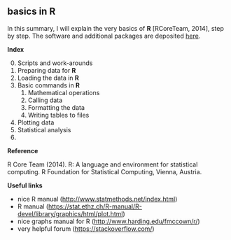 ## **basics in R**
In this summary, I will explain the very basics of **R** [RCoreTeam, 2014], step by step. 
The software and additional packages are deposited [here](https://cran.r-project.org/). 


**Index**

0. Scripts and work-arounds
1. Preparing data for **R**
2. Loading the data in **R**
3. Basic commands in **R**
   1. Mathematical operations
   2. Calling data
   3. Formatting the data
   4. Writing tables to files
4. Plotting data
5. Statistical analysis
6. 


**Reference**

R Core Team (2014). R: A language and environment for statistical computing. R Foundation for Statistical Computing, Vienna, Austria.

**Useful links**
- nice R manual (http://www.statmethods.net/index.html)
- R manual (https://stat.ethz.ch/R-manual/R-devel/library/graphics/html/plot.html)
- nice graphs manual for R (http://www.harding.edu/fmccown/r/)
- very helpful forum (https://stackoverflow.com/)
